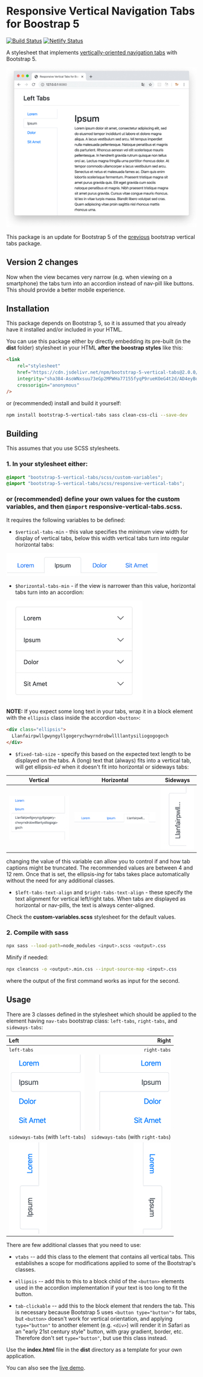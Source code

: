 # Responsive Vertical Navigation Tabs for Boostrap 5

[![Build Status](https://app.travis-ci.com/tromgy/bootstrap-5-vertical-tabs.svg?branch=main)](https://app.travis-ci.com/tromgy/bootstrap-5-vertical-tabs) [![Netlify Status](https://api.netlify.com/api/v1/badges/b946eebf-a6de-4337-b6d2-de46cb9989d8/deploy-status)](https://app.netlify.com/sites/b5vtabs/deploys)

A stylesheet that implements [vertically-oriented navigation tabs](https://b5vtabs.netlify.com) with Bootstrap 5.

![screenshot](vtabs-wide.png)

This package is an update for Bootstrap 5 of the [previous](https://github.com/tromgy/bootstrap-4-vertical-tabs) bootstrap vertical tabs package.

## Version 2 changes

Now when the view becames very narrow (e.g. when viewing on a smartphone) the tabs turn into an accordion instead of nav-pill like buttons. This should provide a better mobile experience.

## Installation

This package depends on Bootstrap 5, so it is assumed that you already have it installed and/or included
in your HTML.

You can use this package either by directly embedding its pre-built (in the **dist** folder) stylesheet in your HTML **after the boostrap styles** like this:

```HTML
<link
    rel="stylesheet"
    href="https://cdn.jsdelivr.net/npm/bootstrap-5-vertical-tabs@2.0.0/dist/b5vtabs.min.css"
    integrity="sha384-AsoWNxsuu73eGp2MPWHa77155fyqP9rueKOeG4t2d/AD4eyBqL20TClzfbAkrul4"
    crossorigin="anonymous"
/>
```

or (recommended) install and build it yourself:

```bash
npm install bootstrap-5-vertical-tabs sass clean-css-cli --save-dev
```

## Building

This assumes that you use SCSS stylesheets.

### 1. In your stylesheet either:

```SCSS
@import "bootstrap-5-vertical-tabs/scss/custom-variables";
@import "bootstrap-5-vertical-tabs/scss/responsive-vertical-tabs";
```

### or (recommended) define your own values for the custom variables, and then `@import` **responsive-vertical-tabs.scss**.

It requires the following variables to be defined:

- `$vertical-tabs-min` - this value specifies the minimum view width for display of vertical tabs, below this width vertical
tabs turn into regular horizontal tabs:

<img src="vtabs-med.png" alt="horizontal tabs at medium view width" width="400">

- `$horizontal-tabs-min` - if the view is narrower than this value, horizontal tabs turn into an accordion:

<img src="vtabs-narrow.png" alt="accordion at narrow view width" width="360">

**NOTE:** If you expect some long text in your tabs, wrap it in a block element with the `ellipsis` class inside the accordion `<button>`:

```HTML
<div class="ellipsis">
  Llanfair­pwllgwyngyll­gogery­chwyrn­drobwll­llan­tysilio­gogo­goch
</div>
```

- `$fixed-tab-size` - specify this based on the expected text length to be displayed on the tabs.
A (long) text that (always) fits into a vertical tab, will get ellipsis-_ed_ when it doesn't fit into
horizontal or sideways tabs:

Vertical                                                                      | Horizontal                                                                            | Sideways
------------------------------------------------------------------------------|---------------------------------------------------------------------------------------|------------------------------------------------------------------------------------------------
<img src="vtabs-longword.png" alt="vertical tab with a long text" width="220">|<img src="vtabs-longword-narrow.png" alt="horizontal tab with a long text" width="300">|<img src="vtabs-longword-sideways.png" alt="vertical sideways tab with a long text" width="100">

changing the value of this variable can allow you to control if and how tab captions might be truncated. The recommended values are between 4 and 12 rem. Once that is set, the ellipsis-_ing_ for tabs takes place automatically without the need for any additional classes.

- `$left-tabs-text-align` and `$right-tabs-text-align` - these specify the text alignment for vertical left/right tabs. 
When tabs are displayed as horizontal or nav-pills, the text is always center-aligned.

Check the **custom-variables.scss** stylesheet for the default values.

### 2. Compile with sass

```bash
npx sass --load-path=node_modules <input>.scss <output>.css
```

Minify if needed:

```bash
npx cleancss -o <output>.min.css --input-source-map <input>.css
```

where the output of the first command works as input for the second.

## Usage

There are 3 classes defined in the stylesheet which should be applied to the element having `nav-tabs` bootstrap class:
`left-tabs`, `right-tabs`, and `sideways-tabs`:

Left                                           | Right
:----------------------------------------------|-------------------------------------------------:
`left-tabs`                                    |                                     `right-tabs`
<img src="vtabs-left.png" width="200">         |          <img src="vtabs-right.png" width="200">
`sideways-tabs` (with `left-tabs`)             |              `sideways-tabs` (with `right-tabs`)
<img src="vtabs-left-sideways.png" width="100">| <img src="vtabs-right-sideways.png" width="100">

There are few additional classes that you need to use:

- `vtabs` -- add this class to the element that contains all vertical tabs. This establishes a scope for modifications applied to some of the Bootstrap's classes.

- `ellipsis` -- add this to this to a block child of the `<button>` elements used in the accordion implementation if your text is too long to fit the button.

- `tab-clickable` -- add this to the block element that renders the tab. This is necessary because
Bootstrap 5 uses `<button type="button">` for tabs, but `<button>` doesn't work for vertical orientation, and applying `type="button"` to another element (e.g. `<div>`) will render it in Safari as an "early 21st century style" button, with gray gradient, border, etc. Therefore don't set `type="button"`, but use this class instead.

Use the **index.html** file in the **dist** directory as a template for your own application.

You can also see the [live demo](https://b5vtabs.netlify.com).
